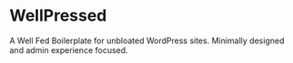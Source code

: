 WellPressed
===========

A Well Fed Boilerplate for unbloated WordPress sites. Minimally designed and admin experience focused.
